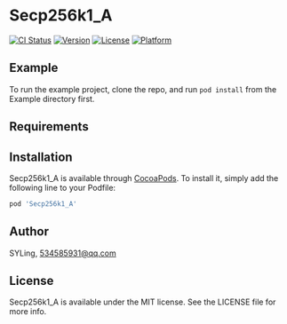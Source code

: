 # Secp256k1_A

[![CI Status](https://img.shields.io/travis/SYLing/Secp256k1_A.svg?style=flat)](https://travis-ci.org/SYLing/Secp256k1_A)
[![Version](https://img.shields.io/cocoapods/v/Secp256k1_A.svg?style=flat)](https://cocoapods.org/pods/Secp256k1_A)
[![License](https://img.shields.io/cocoapods/l/Secp256k1_A.svg?style=flat)](https://cocoapods.org/pods/Secp256k1_A)
[![Platform](https://img.shields.io/cocoapods/p/Secp256k1_A.svg?style=flat)](https://cocoapods.org/pods/Secp256k1_A)

## Example

To run the example project, clone the repo, and run `pod install` from the Example directory first.

## Requirements

## Installation

Secp256k1_A is available through [CocoaPods](https://cocoapods.org). To install
it, simply add the following line to your Podfile:

```ruby
pod 'Secp256k1_A'
```

## Author

SYLing, 534585931@qq.com

## License

Secp256k1_A is available under the MIT license. See the LICENSE file for more info.
